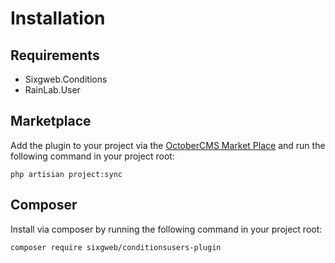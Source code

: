 # Installation

## Requirements
- Sixgweb.Conditions
- RainLab.User

## Marketplace

Add the plugin to your project via the [OctoberCMS Market Place](https://octobercms.com/plugins) and run the following command in your project root:

```
php artisian project:sync
```

## Composer 

Install via composer by running the following command in your project root:
```
composer require sixgweb/conditionsusers-plugin
```
